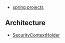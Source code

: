 - [spring projects](https://github.com/spring-projects)

Architecture
---
- [SecurityContextHolder](http://docs.spring.io/spring-security/site/docs/3.0.x/reference/technical-overview.html)
